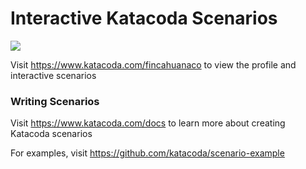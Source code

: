 # Interactive Katacoda Scenarios

[![](http://shields.katacoda.com/katacoda/fincahuanaco/count.svg)](https://www.katacoda.com/fincahuanaco "Get your profile on Katacoda.com")

Visit https://www.katacoda.com/fincahuanaco to view the profile and interactive scenarios

### Writing Scenarios
Visit https://www.katacoda.com/docs to learn more about creating Katacoda scenarios

For examples, visit https://github.com/katacoda/scenario-example
